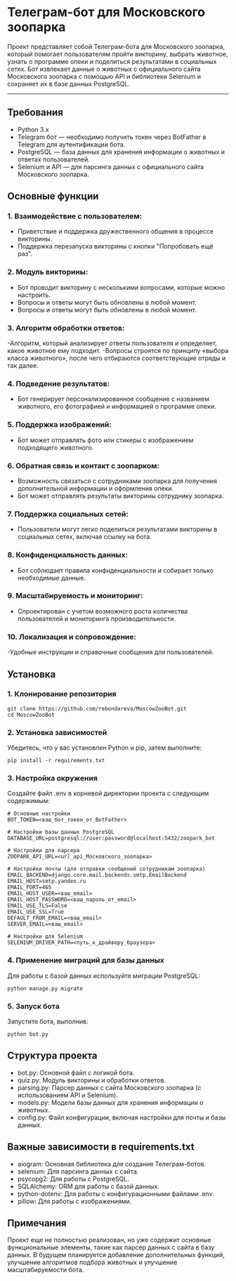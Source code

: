 # Телеграм-бот для Московского зоопарка

Проект представляет собой Телеграм-бота для Московского зоопарка, который помогает пользователям пройти викторину, выбрать животное, узнать о программе опеки и поделиться результатами в социальных сетях. Бот извлекает данные о животных с официального сайта Московского зоопарка с помощью API и библиотеки Selenium и сохраняет их в базе данных PostgreSQL.

---

## Требования
- Python 3.x
- Telegram бот — необходимо получить токен через BotFather в Telegram для аутентификации бота.
- PostgreSQL — база данных для хранения информации о животных и ответах пользователей.
- Selenium и API — для парсинга данных с официального сайта Московского зоопарка.
  
## Основные функции
### 1. **Взаимодействие с пользователем**:
- Приветствие и поддержка дружественного общения в процессе викторины.
- Поддержка перезапуска викторины с кнопки "Попробовать ещё раз".
### 2. **Модуль викторины**:
- Бот проводит викторину с несколькими вопросами, которые можно настроить.
- Вопросы и ответы могут быть обновлены в любой момент.
- Вопросы и ответы могут быть обновлены в любой момент.
### 3. **Алгоритм обработки ответов**:
-Алгоритм, который анализирует ответы пользователя и определяет, какое животное ему подходит.
-Вопросы строятся по принципу «выбора класса животного», после чего отбираются соответствующие отряды и так далее.
### 4. **Подведение результатов**:
- Бот генерирует персонализированное сообщение с названием животного, его фотографией и информацией о программе опеки.
### 5. **Поддержка изображений**:
- Бот может отправлять фото или стикеры с изображением подходящего животного.
### 6. **Обратная связь и контакт с зоопарком**:
- Возможность связаться с сотрудниками зоопарка для получения дополнительной информации и оформления опеки.
- Бот может отправлять результаты викторины сотруднику зоопарка.
### 7. **Поддержка социальных сетей**:
- Пользователи могут легко поделиться результатами викторины в социальных сетях, включая ссылку на бота.
### 8. **Конфиденциальность данных**:
- Бот соблюдает правила конфиденциальности и собирает только необходимые данные.
### 9. **Масштабируемость и мониторинг**:
- Спроектирован с учетом возможного роста количества пользователей и мониторинга производительности.
### 10. **Локализация и сопровождение**:
-Удобные инструкции и справочные сообщения для пользователей.


## Установка

### **1. Клонирование репозитория**
```
git clone https://github.com/rebondareva/MoscowZooBot.git
cd MoscowZooBot
```
### **2. Установка зависимостей**
Убедитесь, что у вас установлен Python и pip, затем выполните:
```
pip install -r requirements.txt
```
### **3. Настройка окружения**
Создайте файл .env в корневой директории проекта с следующим содержимым:
```
# Основные настройки
BOT_TOKEN=<ваш_бот_токен_от_BotFather>

# Настройки базы данных PostgreSQL
DATABASE_URL=postgresql://user:password@localhost:5432/zoopark_bot

# Настройки для парсера
ZOOPARK_API_URL=<url_api_Московского_зоопарка>

# Настройки почты (для отправки сообщений сотрудникам зоопарка)
EMAIL_BACKEND=django.core.mail.backends.smtp.EmailBackend
EMAIL_HOST=smtp.yandex.ru
EMAIL_PORT=465
EMAIL_HOST_USER=<ваш_email>
EMAIL_HOST_PASSWORD=<ваш_пароль_от_email>
EMAIL_USE_TLS=False
EMAIL_USE_SSL=True
DEFAULT_FROM_EMAIL=<ваш_email>
SERVER_EMAIL=<ваш_email>

# Настройки для Selenium
SELENIUM_DRIVER_PATH=<путь_к_драйверу_браузера>
```
### **4. Применение миграций для базы данных**
Для работы с базой данных используйте миграции PostgreSQL:
```
python manage.py migrate
```
### **5. Запуск бота**
Запустите бота, выполнив:
```
python bot.py
```
## Структура проекта
- bot.py: Основной файл с логикой бота.
- quiz.py: Модуль викторины и обработки ответов.
- parsing.py: Парсер данных с сайта Московского зоопарка (с использованием API и Selenium).
- models.py: Модели базы данных для хранения информации о животных.
- config.py: Файл конфигурации, включая настройки для почты и базы данных.
  
## Важные зависимости в requirements.txt
- aiogram: Основная библиотека для создания Телеграм-ботов.
- selenium: Для парсинга данных с сайта.
- psycopg2: Для работы с PostgreSQL.
- SQLAlchemy: ORM для работы с базой данных.
- python-dotenv: Для работы с конфигурационными файлами .env.
- pillow: Для работы с изображениями.

## Примечания

Проект еще не полностью реализован, но уже содержит основные функциональные элементы, такие как парсер данных с сайта в базу данных. В будущем планируется добавление дополнительных функций, улучшение алгоритмов подбора животных и улучшение масштабируемости бота.

